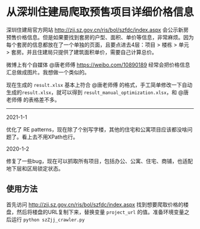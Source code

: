 # 从深圳住建局爬取预售项目详细价格信息

深圳住建局官方网站 http://zjj.sz.gov.cn/ris/bol/szfdc/index.aspx 会公示新房预售价格信息。但是如果要找到套房的户型、面积、单价等信息，非常麻烦。因为每个套房的信息都放在了一个单独的页面，且要点进去4层：项目 > 楼栋 > 单元 > 套房。并且住建局只提供了建筑面积单价，需要自己计算总价。

微博上有个自媒体 @唐老师傅 https://weibo.com/10890189 经常会把价格信息汇总做成图片。我想做一个类似的。

现在生成的 `result.xlsx` 基本上符合 @唐老师傅 的格式，手工简单修改一下自动生成的`result.xlsx`，就可以得到 `result_manual_optimization.xlsx`，和 @唐老师傅 的表格差不多。

---

2021-1-1

优化了 RE patterns，现在除了个别写字楼，其他的住宅和公寓项目应该都没啥问题了。看上去不用XPath也行。

2020-1-2

修复了一些bug，现在可以抓取所有项目，包括办公、公寓、住宅、商铺，也适配地下层和区局锁定状态。


## 使用方法

首先访问 http://zjj.sz.gov.cn/ris/bol/szfdc/index.aspx 找到想要爬取价格的楼盘，然后将楼盘的URL复制下来，替换变量 `project_url` 的值。准备环境变量之后运行 `python szZjj_crawler.py`